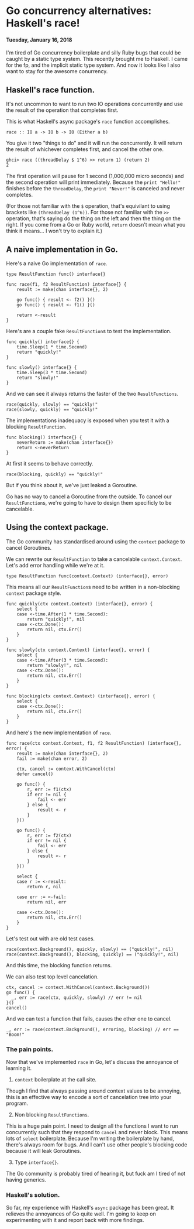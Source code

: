 # Go concurrency alternatives: Haskell's race!
#### Tuesday, January 16, 2018

I'm tired of Go concurrency boilerplate and silly Ruby bugs that could be
caught by a static type system. This recently brought me to Haskell. I came for
the fp, and the implicit static type system. And now it looks like I also want
to stay for the awesome conurrency.

## Haskell's race function.

It's not uncommon to want to run two IO operations concurrently and use the
result of the operation that completes first.

This is what Haskell's async package's `race` function accomplishes.

```
race :: IO a -> IO b -> IO (Either a b)
```

You give it two "things to do" and it will run the concurrently. It will return
the result of whichever completes first, and cancel the other one.

```
ghci> race ((threadDelay $ 1^6) >> return 1) (return 2)
2
```

The first operation will pause for 1 second (1,000,000 micro seconds) and the
second operation will print immediately. Because the `print "Hello!"` finishes
before the `threadDelay`, the `print "Never!"` is canceled and never completes.

(For those not familiar with the `$` operation, that's equivilant to using
brackets like `(threadDelay (1^6))`. For those not familiar with the `>>`
operation, that's saying do the thing on the left and then the thing on the
right. If you come from a Go or Ruby world, `return` doesn't mean what you
think it means... I won't try to explain it.)

## A naive implementation in Go.

Here's a naive Go implementation of `race`.

```
type ResultFunction func() interface{}

func race(f1, f2 ResultFunction) interface{} {
	result := make(chan interface{}, 2)

	go func() { result <- f2() }()
	go func() { result <- f1() }()

	return <-result
}
```

Here's are a couple fake `ResultFunction`s to test the implementation.

```
func quickly() interface{} {
	time.Sleep(1 * time.Second)
	return "quickly!"
}

func slowly() interface{} {
	time.Sleep(3 * time.Second)
	return "slowly!"
}
```

And we can see it always returns the faster of the two `ResultFunctions`.

```
race(quickly, slowly) == "quickly!"
race(slowly, quickly) == "quickly!"
```

The implementations inadequacy is exposed when you test it with a blocking
`ResultFunction`.

```
func blocking() interface{} {
	neverReturn := make(chan interface{})
	return <-neverReturn
}
```

At first it seems to behave correctly.

```
race(blocking, quickly) == "quickly!"
```

But if you think about it, we've just leaked a Goroutine.

Go has no way to cancel a Goroutine from the outside. To cancel our
`ResultFunction`s, we're going to have to design them specificly to be
cancelable.

## Using the context package.

The Go community has standardised around using the `context` package to cancel
Goroutines.

We can rewrite our `ResultFunction` to take a cancelable `context.Context`.
Let's add error handling while we're at it.

```
type ResultFunction func(context.Context) (interface{}, error)
```

This means all our `ResultFunction`s need to be written in a non-blocking
`context` package style.

```
func quickly(ctx context.Context) (interface{}, error) {
	select {
	case <-time.After(1 * time.Second):
		return "quickly!", nil
	case <-ctx.Done():
		return nil, ctx.Err()
	}
}

func slowly(ctx context.Context) (interface{}, error) {
	select {
	case <-time.After(3 * time.Second):
		return "slowly!", nil
	case <-ctx.Done():
		return nil, ctx.Err()
	}
}

func blocking(ctx context.Context) (interface{}, error) {
	select {
	case <-ctx.Done():
		return nil, ctx.Err()
	}
}
```

And here's the new implementation of `race`.

```
func race(ctx context.Context, f1, f2 ResultFunction) (interface{}, error) {
	result := make(chan interface{}, 2)
	fail := make(chan error, 2)

	ctx, cancel := context.WithCancel(ctx)
	defer cancel()

	go func() {
		r, err := f1(ctx)
		if err != nil {
			fail <- err
		} else {
			result <- r
		}
	}()

	go func() {
		r, err := f2(ctx)
		if err != nil {
			fail <- err
		} else {
			result <- r
		}
	}()

	select {
	case r := <-result:
		return r, nil

	case err := <-fail:
		return nil, err

	case <-ctx.Done():
		return nil, ctx.Err()
	}
}
```

Let's test out with are old test cases.

```
race(context.Background(), quickly, slowly) == ("quickly!", nil)
race(context.Background(), blocking, quickly) == ("quickly!", nil)
```

And this time, the blocking function returns.

We can also test top level cancelation.

```
ctx, cancel := context.WithCancel(context.Background())
go func() {
  _, err := race(ctx, quickly, slowly) // err != nil
}()
cancel()
```

And we can test a function that fails, causes the other one to cancel.


```
_, err := race(context.Background(), erroring, blocking) // err == "Boom!"
```


### The pain points.

Now that we've implemented `race` in Go, let's discuss the annoyance of
learning it.

1. `context` boilerplate at the call site.

Though I find that always passing around context values to be annoying, this is
an effective way to encode a sort of cancelation tree into your program.

2. Non blocking `ResultFunctions`.

This is a huge pain point. I need to design all the functions I want to run
concurrently such that they respond to `cancel` and never block. This means
lots of `select` boilerplate. Because I'm writing the boilerplate by hand,
there's always room for bugs. And I can't use other people's blocking code
because it will leak Goroutines.

3. Type `interface{}`.

The Go community is probably tired of hearing it, but fuck am I tired of not
having generics.

### Haskell's solution.

So far, my experience with Haskell's `async` package has been great. It
relieves the annoyances of Go quite well. I'm going to keep on experimenting
with it and report back with more findings.
